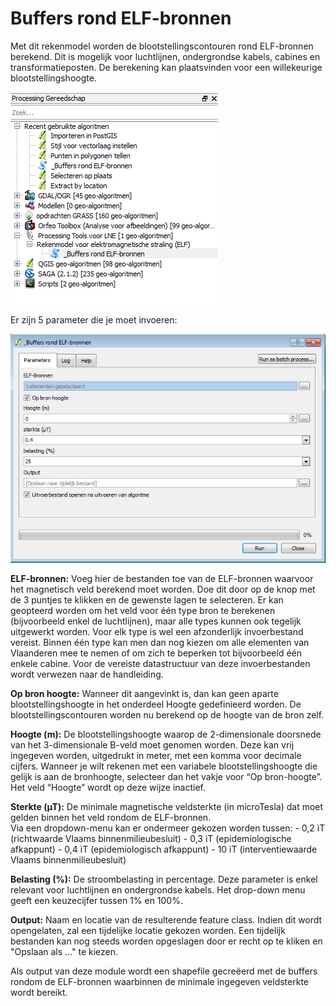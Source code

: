 Buffers rond ELF-bronnen
====
Met dit rekenmodel worden de blootstellingscontouren rond ELF-bronnen berekend.
Dit is mogelijk voor luchtlijnen, ondergrondse kabels, cabines en transformatieposten. 
De berekening kan plaatsvinden voor een willekeurige blootstellingshoogte.

![](pics/processing_dialog.png)

Er zijn 5 parameter die je moet invoeren:

![](pics/Buffers_rond_ELFbronnen.png)

**ELF-bronnen:** 
Voeg hier de bestanden toe van de ELF-bronnen waarvoor het magnetisch veld berekend moet worden. 
Doe dit door op de knop met de 3 puntjes te klikken en de gewenste lagen te selecteren.
Er kan geopteerd worden om het veld voor één type bron te berekenen (bijvoorbeeld enkel de luchtlijnen), maar alle types kunnen ook tegelijk uitgewerkt worden. 
Voor elk type is wel een afzonderlijk invoerbestand vereist. 
Binnen één type kan men dan nog kiezen om alle elementen van Vlaanderen mee te nemen of om zich te beperken tot bijvoorbeeld één enkele cabine.
Voor de vereiste datastructuur van deze invoerbestanden wordt verwezen naar de handleiding.

**Op bron hoogte:** 
Wanneer dit aangevinkt is, dan kan geen aparte blootstellingshoogte in het onderdeel Hoogte gedefinieerd worden. 
De blootstellingscontouren worden nu berekend op de hoogte van de bron zelf.

**Hoogte (m):** 
De blootstellingshoogte waarop de 2-dimensionale doorsnede van het 3-dimensionale B-veld moet genomen worden. 
Deze kan vrij ingegeven worden, uitgedrukt in meter, met een komma voor decimale cijfers. 
Wanneer je wilt rekenen met een variabele blootstellingshoogte die gelijk is aan de bronhoogte, selecteer dan het vakje voor “Op bron-hoogte”. 
Het veld “Hoogte” wordt op deze wijze inactief.

**Sterkte (µT):**
De minimale magnetische veldsterkte (in microTesla) dat moet gelden binnen het veld rondom de ELF-bronnen.  
Via een dropdown-menu kan er ondermeer gekozen worden tussen:
    - 0,2 ìT (richtwaarde Vlaams binnenmilieubesluit)
    - 0,3 ìT (epidemiologische afkappunt)
    - 0,4 ìT (epidemiologisch afkappunt)
    - 10 ìT (interventiewaarde Vlaams binnenmilieubesluit)

**Belasting (%):**
De stroombelasting in percentage. Deze parameter is enkel relevant voor luchtlijnen en ondergrondse kabels. 
Het drop-down menu geeft een keuzecijfer tussen 1% en 100%.

**Output:**
Naam en locatie van de resulterende feature class. Indien dit wordt opengelaten, zal een tijdelijke locatie gekozen worden.
Een tijdelijk bestanden kan nog steeds worden opgeslagen door er recht op te kliken en "Opslaan als ..." te kiezen.

Als output van deze module wordt een shapefile gecreëerd met de buffers rondom de ELF-bronnen waarbinnen de minimale ingegeven veldsterkte wordt bereikt.

